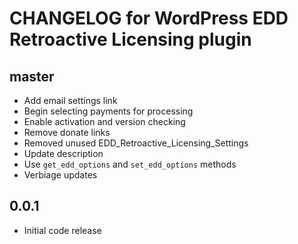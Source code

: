 # CHANGELOG for WordPress EDD Retroactive Licensing plugin

## master
* Add email settings link
* Begin selecting payments for processing
* Enable activation and version checking
* Remove donate links
* Removed unused EDD_Retroactive_Licensing_Settings
* Update description
* Use `get_edd_options` and `set_edd_options` methods
* Verbiage updates

## 0.0.1
* Initial code release 